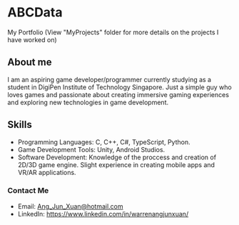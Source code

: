 # ABCData
 My Portfolio (View "MyProjects" folder for more details on the projects I have worked on)
## About me
I am an aspiring game developer/programmer currently studying as a student in DigiPen Institute of Technology Singapore. Just a simple guy who loves games and passionate about creating immersive gaming experiences and exploring new technologies in game development.
## Skills
- Programming Languages: C, C++, C#, TypeScript, Python.
- Game Development Tools: Unity, Android Studios.
- Software Development: Knowledge of the proccess and creation of 2D/3D game engine. Slight experience in creating mobile apps and VR/AR applications.
### Contact Me
- Email: Ang_Jun_Xuan@hotmail.com
- LinkedIn: https://www.linkedin.com/in/warrenangjunxuan/
